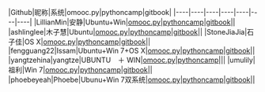 

|Github|昵称|系统|omooc.py|pythoncamp|gitbook|
|----|----|----|----|----|----|----|
|LillianMin|安静|Ubuntu+Win|[omooc.py](https://github.com/Lillianmin/omooc.py)|[pythoncamp](https://github.com/Lillianmin/pythoncamp0)|[gitbook](http://lillianmin.gitbooks.io/pythoncamp/content/)||
|ashlinglee|木子慧|Ubuntu|[omooc.py](https://github.com/ashlinglee/ommc.py)|[pythoncamp](https://github.com/ashlinglee/pythoncamp0)|[gitbook](http://ashlinglee.gitbooks.io/python-guide-book/content/)||
|StoneJiaJia|石子佳|OS X|[omooc.py](https://github.com/StoneJiaJia/omooc.py)|[pythoncamp](https://github.com/StoneJiaJia/pythoncamp0)|[gitbook](http://stonejiajia.gitbooks.io/test-book/content/)||
|fengguang22|Issam|Ubuntu+Win 7+OS X|[omooc.py](https://github.com/fengguang22/omooc.py)|[pythoncamp](https://github.com/fengguang22/pythoncamp0)|[gitbook](https://www.gitbook.com/book/fengguang22/learn-to-be-pythonic/details)||
|yangtzehina|yangtze|UBUNTU　＋ WIN|[omooc.py](https://github.com/yangtzehina/omooc.py)|[pythoncamp](https://github.com/yangtzehina/pythoncamp0)|||
|umulily|祖利|Win 7|[omooc.py](https://github.com/umulily/omooc.py)|[pythoncamp](https://github.com/umulily/pythoncamp0)|[gitbook](http://umulily.gitbooks.io/python/content/)||
|phoebeyeah|Phoebe|Ubunu+Win 7双系统|[omooc.py](https://github.com/phoebeyeah/omooc.py)|[pythoncamp](https://github.com/phoebeyeah/pythoncamp0)|[gitbook](http://phoebeyeah.gitbooks.io/my-python-learning-guidebook/content/)||
